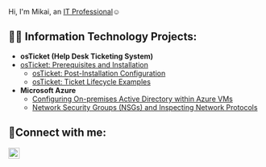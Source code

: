 Hi, I'm Mikai, an <a href="https://linkedin.com/in/MikaiMorgan">IT Professional</a>☺</h1>

<h2>👨‍💻 Information Technology Projects:</h2>

- <b>osTicket (Help Desk Ticketing System)</b>
- [osTicket: Prerequisites and Installation](https://github.com/mikaimorgan35/osticket-prereqs)
  - [osTicket: Post-Installation Configuration](https://github.com/mikaimorgan35/Post-Install-Config)
  - [osTicket: Ticket Lifecycle Examples](https://github.com/mikaimorgan35/ticket-lifecycle)
- <b>Microsoft Azure</b>
  - [Configuring On-premises Active Directory within Azure VMs](https://github.com/mikaimorgan35/-configure-ad)
  - [Network Security Groups (NSGs) and Inspecting Network Protocols](https://github.com/mikaimorgan35/-azure-network-protocols)

<h2>🤳Connect with me:</h2>


[<img align="left" alt="Josh | LinkedIn" width="22px" src="https://cdn.jsdelivr.net/npm/simple-icons@v3/icons/linkedin.svg" />][linkedin]


[linkedin]: https://linkedin.com/in/MikaiMorgan
